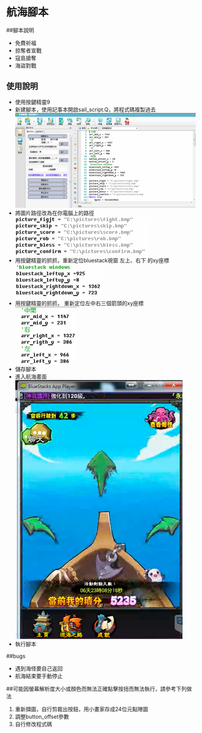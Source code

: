 # 航海腳本

##腳本說明
- 免費祈福
- 掠奪者宣戰
- 寇島搶奪
- 海盜對戰

## 使用說明
- 使用按鍵精靈9
- 新建腳本，使用記事本開啟sail_script.Q，將程式碼複製過去  
![ready to go](copy.png)
- 將圖片路徑改為在你電腦上的路徑  
![ready to go](pic.png)
- 用按鍵精靈的抓抓，重新定位bluestack視窗 左上、右下 的xy座標  
![ready to go](bluestack.png)
- 用按鍵精靈的抓抓， 重新定位左中右三個箭頭的xy座標  
![ready to go](arrow.png)
- 儲存腳本
- 進入航海畫面  
![ready to go](ready.png)
- 執行腳本

##bugs
- 遇到海怪要自己返回
- 航海結束要手動停止

##可能因螢幕解析度大小或顏色而無法正確點擊按扭而無法執行，請參考下列做法
1. 重新擷圖，自行剪裁出按鈕，用小畫家存成24位元點陣圖
2. 調整button_offset參數
3. 自行修改程式碼
